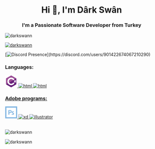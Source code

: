 <h1 align="center">Hi 👋, I'm Dârk Swân</h1>
<h3 align="center">I'm a Passionate Software Developer from Turkey</h3>

<p align="left"> <img src="https://komarev.com/ghpvc/?username=darkswann&label=Profile%20views&color=0e75b6&style=flat" alt="darkswann" /> </p>

<p align="left"> <a href="https://github.com/ryo-ma/github-profile-trophy"><img src="https://github-profile-trophy.vercel.app/?username=ryo-ma&theme=dracula" alt="darkswann" /></a> </p>
 
 [![Discord Presence](https://lanyard-profile-readme.vercel.app/api/901422674067210290?theme=light&bg=7ad3f5&animated=false&hideDiscrim=true&borderRadius=30px&idleMessage=Probably%20doing%20something%20else...)](https://discord.com/users/901422674067210290)
</p>

<h3 align="left">Languages:</h3>
 <a href="https://www.w3schools.com/cs/" target="_blank"> <img src="https://raw.githubusercontent.com/devicons/devicon/master/icons/csharp/csharp-original.svg" alt="csharp" width="40" height="40"/> </a>  <a href="https://www.w3schools.com/html/" target="_blank"> <img src="https://i.stack.imgur.com/PgcSR.png" alt="html" width="40" height="40"/>
  <a href="https://www.w3schools.com/css/" target="_blank"> <img src="https://cdn.freelogovectors.net/wp-content/uploads/2020/04/css-3-logo.png" alt="html" width="40" height="40"/>
  
   <h3 align="left">Adobe programs:</h3>
  <a href="https://www.photoshop.com/en" target="_blank"> <img src="https://raw.githubusercontent.com/devicons/devicon/master/icons/photoshop/photoshop-line.svg" alt="photoshop" width="40" height="40"/> </a>  <a href="https://www.googleadservices.com/pagead/aclk?sa=L&ai=DChcSEwiX_MrZoaL1AhXYmtUKHVpSBtMYABABGgJ3cw&ae=2&ohost=www.google.com&cid=CAESQOD2J8eE5kUJfrfFfq_377cIy_daaSW2QLUWwnv0cN34vpdWLM6pnMMdNyrppMNqWmFzcElc2xm-_PjPpdW1llA&sig=AOD64_1oxWLO42w--tnpg1L_zlSonTPpxg&q&adurl&ved=2ahUKEwiTm7_ZoaL1AhXkSvEDHYpjD_QQ0Qx6BAgEEAE" target="_blank"> <img src="https://upload.wikimedia.org/wikipedia/commons/thumb/4/40/Adobe_Premiere_Pro_CC_icon.svg/1200px-Adobe_Premiere_Pro_CC_icon.svg.png" alt="xd" width="40" height="40"/> </a> <a href="https://www.adobe.com/tr/products/aftereffects.html?skwcid=AL!3085!3!340820991294!e!!g!!adobe%20after%20effects&mv=search&sdid=MYYBRYZH&ef_id=Cj0KCQiAieWOBhCYARIsANcOw0yHc_MA-wXUR_7qjqsfugVKA-Dxzh3herZRE2C4B2Xywqlyt7hwZrMaAtXZEALw_wcB:G:s&s_kwcid=AL!3085!3!340820991294!e!!g!!adobe%20after%20effects!1448694139!55308609486&gclid=Cj0KCQiAieWOBhCYARIsANcOw0yHc_MA-wXUR_7qjqsfugVKA-Dxzh3herZRE2C4B2Xywqlyt7hwZrMaAtXZEALw_wcB" target="_blank"> <img src="https://upload.wikimedia.org/wikipedia/commons/thumb/c/cb/Adobe_After_Effects_CC_icon.svg/1200px-Adobe_After_Effects_CC_icon.svg.png" alt="illustrator" width="40" height="40"/> </a><br><br>

<p><img align="center" src="https://github-readme-streak-stats.herokuapp.com/?user=darkswann&" alt="darkswann" /></p>
<p><img align="center" src="https://github-readme-stats.vercel.app/api?username=darkswann&show_icons=true&locale=en" alt="darkswann" /></p>
